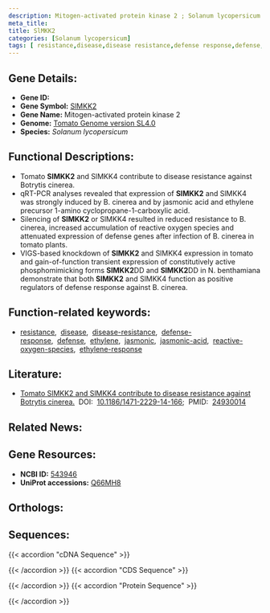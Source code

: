 ```yaml
---
description: Mitogen-activated protein kinase 2 ; Solanum lycopersicum
meta_title:
title: SlMKK2
categories: [Solanum lycopersicum]
tags: [ resistance,disease,disease resistance,defense response,defense,ethylene,jasmonic,jasmonic acid,reactive oxygen species,ethylene response ]
---
```


## Gene Details:
- **Gene ID:** []()
- **Gene Symbol:** <u>SlMKK2</u>
- **Gene Name:** Mitogen-activated protein kinase 2
- **Genome:** [Tomato Genome version SL4.0](https://solgenomics.net/organism/solanum_lycopersicum/genome)
- **Species:** *Solanum lycopersicum*

## Functional Descriptions:
   - Tomato **SlMKK2** and SlMKK4 contribute to disease resistance against Botrytis cinerea.
   - qRT-PCR analyses revealed that expression of **SlMKK2** and SlMKK4 was strongly induced by B. cinerea and by jasmonic acid and ethylene precursor 1-amino cyclopropane-1-carboxylic acid.
   - Silencing of **SlMKK2** or SlMKK4 resulted in reduced resistance to B. cinerea, increased accumulation of reactive oxygen species and attenuated expression of defense genes after infection of B. cinerea in tomato plants.
   - VIGS-based knockdown of **SlMKK2** and SlMKK4 expression in tomato and gain-of-function transient expression of constitutively active phosphomimicking forms **SlMKK2**DD and **SlMKK2**DD in N. benthamiana demonstrate that both **SlMKK2** and SlMKK4 function as positive regulators of defense response against B. cinerea.

## Function-related keywords:
   - [resistance](/tags/resistance/),&nbsp;&nbsp;[disease](/tags/disease/),&nbsp;&nbsp;[disease-resistance](/tags/disease-resistance/),&nbsp;&nbsp;[defense-response](/tags/defense-response/),&nbsp;&nbsp;[defense](/tags/defense/),&nbsp;&nbsp;[ethylene](/tags/ethylene/),&nbsp;&nbsp;[jasmonic](/tags/jasmonic/),&nbsp;&nbsp;[jasmonic-acid](/tags/jasmonic-acid/),&nbsp;&nbsp;[reactive-oxygen-species](/tags/reactive-oxygen-species/),&nbsp;&nbsp;[ethylene-response](/tags/ethylene-response/)

## Literature:
   - [Tomato SlMKK2 and SlMKK4 contribute to disease resistance against Botrytis cinerea.](https://doi.org/10.1186/1471-2229-14-166)&nbsp;&nbsp;DOI:&nbsp;&nbsp;[10.1186/1471-2229-14-166](https://doi.org/10.1186/1471-2229-14-166);&nbsp;&nbsp;PMID:&nbsp;&nbsp;[24930014](https://pubmed.ncbi.nlm.nih.gov/24930014/)

## Related News:

## Gene Resources:
- **NCBI ID:**  [543946](https://www.ncbi.nlm.nih.gov/gene/?term=543946)
- **UniProt accessions:**  [Q66MH8](https://www.uniprot.org/uniprotkb/Q66MH8/entry)

## Orthologs:

## Sequences:
{{< accordion "cDNA Sequence" >}}

{{< /accordion >}}
{{< accordion "CDS Sequence" >}}

{{< /accordion >}}
{{< accordion "Protein Sequence" >}}

{{< /accordion >}}
